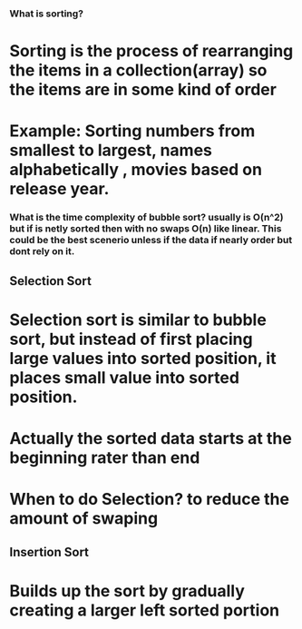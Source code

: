 ### What is sorting?
# Sorting is the process of rearranging the items in a collection(array) so the items are in some kind of order
# Example: Sorting numbers from smallest to largest, names alphabetically , movies based on release year.

### What is the time complexity of bubble sort? usually is O(n^2) but if is netly sorted then with no swaps O(n) like linear. This could be the best scenerio unless if the data if nearly order but dont rely on it.


## Selection Sort
# Selection sort is similar to bubble sort, but instead of first placing large values into sorted position, it places small value into sorted position. 
# Actually the sorted data starts at the beginning  rater than end
#  When to do Selection? to reduce the amount of swaping

## Insertion Sort 
# Builds up the sort by gradually creating a larger left sorted portion 
